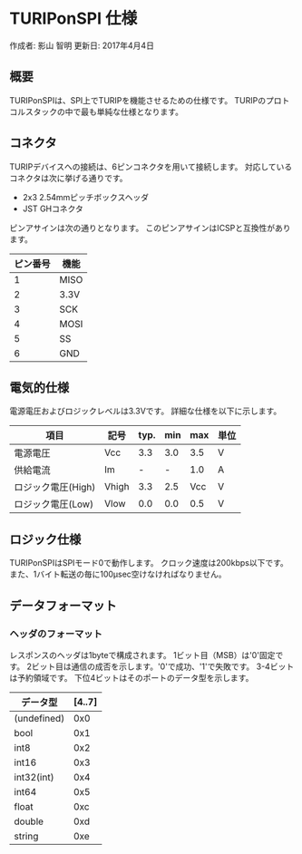 # TURIPonSPI 仕様

作成者: 影山 智明
更新日: 2017年4月4日

## 概要

TURIPonSPIは、SPI上でTURIPを機能させるための仕様です。
TURIPのプロトコルスタックの中で最も単純な仕様となります。

## コネクタ

TURIPデバイスへの接続は、6ピンコネクタを用いて接続します。
対応しているコネクタは次に挙げる通りです。

  * 2x3 2.54mmピッチボックスヘッダ
  * JST GHコネクタ

ピンアサインは次の通りとなります。
このピンアサインはICSPと互換性があります。

ピン番号 | 機能
-------|-----
1      | MISO
2      | 3.3V
3      | SCK
4      | MOSI
5      | SS
6      | GND

## 電気的仕様

電源電圧およびロジックレベルは3.3Vです。
詳細な仕様を以下に示します。

項目             | 記号   | typ. | min | max | 単位 |
----------------|-------|------|-----|-----|-----|
電源電圧          | Vcc   | 3.3  | 3.0 | 3.5 | V   |
供給電流          | Im    | -    | -   | 1.0 | A   |
ロジック電圧(High) | Vhigh | 3.3  | 2.5 | Vcc | V   |
ロジック電圧(Low)  | Vlow  | 0.0  | 0.0 | 0.5 | V   |

## ロジック仕様

TURIPonSPIはSPIモード0で動作します。
クロック速度は200kbps以下です。
また、1バイト転送の毎に100μsec空けなければなりません。

## データフォーマット

### ヘッダのフォーマット

レスポンスのヘッダは1byteで構成されます。
1ビット目（MSB）は'0'固定です。
2ビット目は通信の成否を示します。'0'で成功、'1'で失敗です。
3-4ビットは予約領域です。
下位4ビットはそのポートのデータ型を示します。

| データ型    | [4..7] |
|-------------|--------|
| (undefined) | 0x0    |
| bool        | 0x1    |
| int8        | 0x2    |
| int16       | 0x3    |
| int32(int)  | 0x4    |
| int64       | 0x5    |
| float       | 0xc    |
| double      | 0xd    |
| string      | 0xe    |
